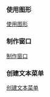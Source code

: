 ### 使用图形
[使用图形](https://github.com/ningbaoqi/Shell/blob/master/README-usepic.md)
### 制作窗口
[制作窗口](https://github.com/ningbaoqi/Shell/blob/master/README-makedia.md)
### 创建文本菜单
[创建文本菜单](https://github.com/ningbaoqi/Shell/blob/master/README-wenbencaidan.md)

